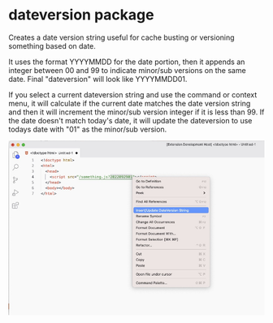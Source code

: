 # dateversion package

Creates a date version string useful for cache busting or versioning something based on date.

It uses the format YYYYMMDD for the date portion, then it appends an integer between 00 and 99 to indicate minor/sub versions on the same date. Final "dateversion" will look like YYYYMMDD01.

If you select a current dateversion string and use the command or context menu, it will calculate if the current date matches the date version string and then it will increment the minor/sub version integer if it is less than 99. If the date doesn't match today's date, it will update the dateversion to use todays date with "01" as the minor/sub version.

![screenshot](https://raw.githubusercontent.com/h3knix/vscode-dateversion/main/screenshot.jpg)
